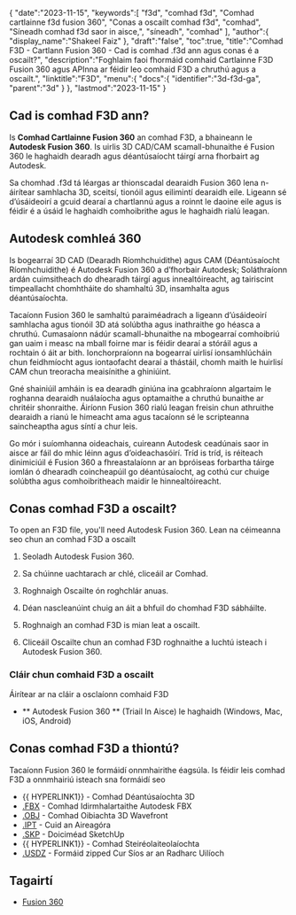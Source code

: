 {
   "date":"2023-11-15",
   "keywords":[
"f3d",
"comhad f3d",
"Comhad cartlainne f3d fusion 360",
"Conas a oscailt comhad f3d",
"comhad",
"Síneadh comhad f3d saor in aisce,",
"síneadh",
"comhad"
],
   "author":{
      "display_name":"Shakeel Faiz"
},
   "draft":"false",
   "toc":true,
   "title":"Comhad F3D - Cartlann Fusion 360 - Cad is comhad .f3d ann agus conas é a oscailt?",
   "description":"Foghlaim faoi fhormáid comhaid Cartlainne F3D Fusion 360 agus APInna ar féidir leo comhaid F3D a chruthú agus a oscailt.",
   "linktitle":"F3D",
   "menu":{
      "docs":{
         "identifier":"3d-f3d-ga",
         "parent":"3d"
}
},
   "lastmod":"2023-11-15"
}

## Cad is comhad F3D ann?

Is **Comhad Cartlainne Fusion 360** an comhad F3D, a bhaineann le **Autodesk Fusion 360**. Is uirlis 3D CAD/CAM scamall-bhunaithe é Fusion 360 le haghaidh dearadh agus déantúsaíocht táirgí arna fhorbairt ag Autodesk.

Sa chomhad .f3d tá léargas ar thionscadal dearaidh Fusion 360 lena n-áirítear samhlacha 3D, sceitsí, tionóil agus eilimintí dearaidh eile. Ligeann sé d’úsáideoirí a gcuid dearaí a chartlannú agus a roinnt le daoine eile agus is féidir é a úsáid le haghaidh comhoibrithe agus le haghaidh rialú leagan.

## Autodesk comhleá 360

Is bogearraí 3D CAD (Dearadh Ríomhchuidithe) agus CAM (Déantúsaíocht Ríomhchuidithe) é Autodesk Fusion 360 a d’fhorbair Autodesk; Soláthraíonn ardán cuimsitheach do dhearadh táirgí agus innealtóireacht, ag tairiscint timpeallacht chomhtháite do shamhaltú 3D, insamhalta agus déantúsaíochta.

Tacaíonn Fusion 360 le samhaltú paraiméadrach a ligeann d’úsáideoirí samhlacha agus tionóil 3D atá solúbtha agus inathraithe go héasca a chruthú. Cumasaíonn nádúr scamall-bhunaithe na mbogearraí comhoibriú gan uaim i measc na mball foirne mar is féidir dearaí a stóráil agus a rochtain ó áit ar bith. Ionchorpraíonn na bogearraí uirlisí ionsamhlúcháin chun feidhmíocht agus iontaofacht dearaí a thástáil, chomh maith le huirlisí CAM chun treoracha meaisínithe a ghiniúint.

Gné shainiúil amháin is ea dearadh giniúna ina gcabhraíonn algartaim le roghanna dearaidh nuálaíocha agus optamaithe a chruthú bunaithe ar chritéir shonraithe. Áiríonn Fusion 360 rialú leagan freisin chun athruithe dearaidh a rianú le himeacht ama agus tacaíonn sé le scripteanna saincheaptha agus síntí a chur leis.

Go mór i suíomhanna oideachais, cuireann Autodesk ceadúnais saor in aisce ar fáil do mhic léinn agus d’oideachasóirí. Tríd is tríd, is réiteach dinimiciúil é Fusion 360 a fhreastalaíonn ar an bpróiseas forbartha táirge iomlán ó dhearadh coincheapúil go déantúsaíocht, ag cothú cur chuige solúbtha agus comhoibritheach maidir le hinnealtóireacht.

## Conas comhad F3D a oscailt?

To open an F3D file, you'll need Autodesk Fusion 360. Lean na céimeanna seo chun an comhad F3D a oscailt

1. Seoladh Autodesk Fusion 360.

1. Sa chúinne uachtarach ar chlé, cliceáil ar Comhad.

1. Roghnaigh Oscailte ón roghchlár anuas.

1. Déan nascleanúint chuig an áit a bhfuil do chomhad F3D sábháilte.

1. Roghnaigh an comhad F3D is mian leat a oscailt.

1. Cliceáil Oscailte chun an comhad F3D roghnaithe a luchtú isteach i Autodesk Fusion 360.

### Cláir chun comhaid F3D a oscailt

Áirítear ar na cláir a osclaíonn comhaid F3D

- ** Autodesk Fusion 360 ** (Triail In Aisce) le haghaidh (Windows, Mac, iOS, Android)

## Conas comhad F3D a thiontú?

Tacaíonn Fusion 360 le formáidí onnmhairithe éagsúla. Is féidir leis comhad F3D a onnmhairiú isteach sna formáidí seo

- {{ HYPERLINK1}} - Comhad Déantúsaíochta 3D
- [.FBX](/3d/fbx/) - Comhad Idirmhalartaithe Autodesk FBX
- [.OBJ](/3d/obj/) - Comhad Oibiachta 3D Wavefront
- [.IPT](/3d/ipt/) - Cuid an Aireagóra
- [.SKP](/image/skp/) - Doiciméad SketchUp
- {{ HYPERLINK1}} - Comhad Steiréolaiteolaíochta
- [.USDZ](/3d/usdz/) - Formáid zipped Cur Síos ar an Radharc Uilíoch

## Tagairtí
* [Fusion 360](https://ga.wikipedia.org/wiki/Fusion_360)


